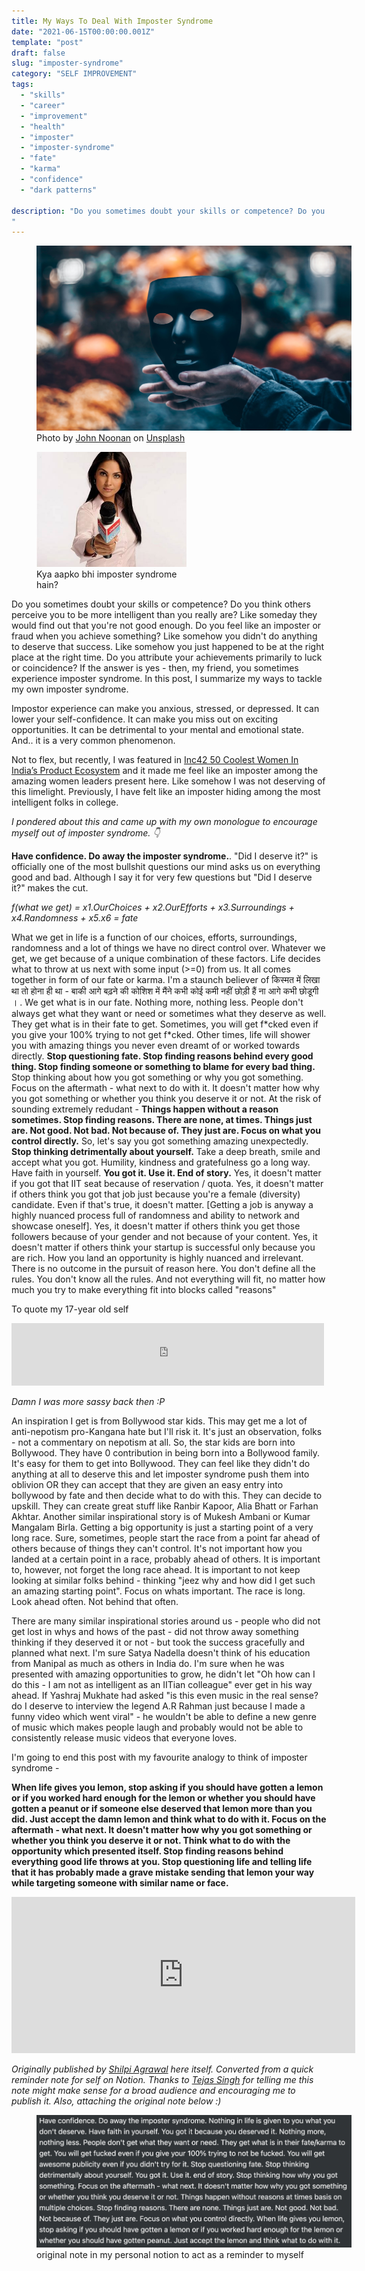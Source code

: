 ```yaml
---
title: My Ways To Deal With Imposter Syndrome
date: "2021-06-15T00:00:00.001Z"
template: "post"
draft: false
slug: "imposter-syndrome"
category: "SELF IMPROVEMENT"
tags:
  - "skills"
  - "career"
  - "improvement"
  - "health"
  - "imposter"
  - "imposter-syndrome"
  - "fate"
  - "karma"
  - "confidence"
  - "dark patterns"

description: "Do you sometimes doubt your skills or competence? Do you think others perceive you to be more intelligent than you really are? Like someday they would find out that you're not good enough. Do you feel like an imposter or fraud when you achieve something? Like somehow you didn't do anything to deserve that success. Like somehow you just happened to be at the right place at the right time. Do you attribute your achievements primarily to luck or coincidence? If the answer is yes - then, my friend, you sometimes experience imposter syndrome. In this post, I summarize my ways to tackle my own imposter syndrome.  
"
---
```


<figure class="float-center" style='width: 100%'>
  <img src="/media/imposter1.jpg" >
  <figcaption> Photo by <a href="https://unsplash.com/@theonlynoonan?utm_source=unsplash&utm_medium=referral&utm_content=creditCopyText">John Noonan</a> on <a href="https://unsplash.com/s/photos/mask?utm_source=unsplash&utm_medium=referral&utm_content=creditCopyText">Unsplash</a>
   <figcaption>
</figure> 


<figure class="float-right" style="width: 240px">
  <img src="/media/toothpaste.jpeg" alt="toothpaste">
  <figcaption>Kya aapko bhi imposter syndrome hain?</figcaption>
</figure>



Do you sometimes doubt your skills or competence? Do you think others perceive you to be more intelligent than you really are? Like someday they would find out that you're not good enough. Do you feel like an imposter or fraud when you achieve something? Like somehow you didn't do anything to deserve that success. Like somehow you just happened to be at the right place at the right time. Do you attribute your achievements primarily to luck or coincidence? If the answer is yes - then, my friend, you sometimes experience imposter syndrome. In this post, I summarize my ways to tackle my own imposter syndrome. 

Impostor experience can make you anxious, stressed, or depressed. It can lower your self-confidence. It can make you miss out on exciting opportunities. It can be detrimental to your mental and emotional state. And.. it is a very common phenomenon. 

Not to flex, but recently, I was featured in [Inc42 50 Coolest Women In India’s Product Ecosystem](https://inc42.com/features/the-50-coolest-women-in-indias-product-ecosystem/) and it made me feel like an imposter among the amazing women leaders present here. Like somehow I was not deserving of this limelight. Previously, I have felt like an imposter hiding among the most intelligent folks in college. 

_I pondered about this and came up with my own monologue to encourage myself out of imposter syndrome. 👇_


**Have confidence. Do away the imposter syndrome.**. "Did I deserve it?" is officially one of the most bullshit questions our mind asks us on everything good and bad. Although I say it for very few questions but "Did I deserve it?" makes the cut. 

_f(what we get) = x1.OurChoices + x2.OurEfforts + x3.Surroundings + x4.Randomness + x5.x6 = fate_

What we get in life is a function of our choices, efforts, surroundings, randomness and a lot of things we have no direct control over. Whatever we get, we get because of a unique combination of these factors. Life decides what to throw at us next with some input (>=0) from us. It all comes together in form of our fate or karma. I'm a staunch believer of किस्मत में लिखा था तो होना ही था - बाकी आगे बढ़ने की कोशिश में मैंने कभी कोई कमी नहीं छोड़ी हैं ना आगे कभी छोडूगी । . We get what is in our fate. Nothing more, nothing less. People don't always get what they want or need or sometimes what they deserve as well. They get what is in their fate to get. Sometimes, you will get f\*cked even if you give your 100% trying to not get f\*cked. Other times, life will shower you with amazing things you never even dreamt of or worked towards directly. **Stop questioning fate. Stop finding reasons behind every good thing. Stop finding someone or something to blame for every bad thing.** Stop thinking about how you got something or why you got something. Focus on the aftermath - what next to do with it. It doesn't matter how why you got something or whether you think you deserve it or not. At the risk of sounding extremely redudant - **Things happen without a reason sometimes. Stop finding reasons. There are none, at times. Things just are. Not good. Not bad. Not because of. They just are. Focus on what you control directly.** 
So, let's say you got something amazing unexpectedly. **Stop thinking detrimentally about yourself.** Take a deep breath, smile and accept what you got. Humility, kindness and gratefulness go a long way. Have faith in yourself. **You got it. Use it. End of story.** 
Yes, it doesn't matter if you got that IIT seat because of reservation / quota. Yes, it doesn't matter if others think you got that job just because you're a female (diversity) candidate. Even if that's true, it doesn't matter. [Getting a job is anyway a highly nuanced process full of randomness and ability to network and showcase oneself]. Yes, it doesn't matter if others think you get those followers because of your gender and not because of your content. Yes, it doesn't matter if others think your startup is successful only because you are rich. How you land an opportunity is highly nuanced and irrelevant. There is no outcome in the pursuit of reason here. You don't define all the rules. You don't know all the rules. And not everything will fit, no matter how much you try to make everything fit into blocks called "reasons"

To quote my 17-year old self 
<iframe src="https://www.facebook.com/plugins/post.php?href=https%3A%2F%2Fwww.facebook.com%2Fshilpiagrawal555%2Fposts%2F4832276213106&show_text=true&width=500" width="500" height="100" style="border:none;overflow:hidden" scrolling="no" frameborder="0" allowfullscreen="true" allow="autoplay; clipboard-write; encrypted-media; picture-in-picture; web-share"></iframe>

_Damn I was more sassy back then :P_


An inspiration I get is from Bollywood star kids. This may get me a lot of anti-nepotism pro-Kangana hate but I'll risk it. It's just an observation, folks - not a commentary on nepotism at all. So, the star kids are born into Bollywood. They have 0 contribution in being born into a Bollywood family. It's easy for them to get into Bollywood. They can feel like they didn't do anything at all to deserve this and let imposter syndrome push them into oblivion OR they can accept that they are given an easy entry into bollywood by fate and then decide what to do with this. They can decide to upskill. They can create great stuff like Ranbir Kapoor, Alia Bhatt or Farhan Akhtar. Another similar inspirational story is of Mukesh Ambani or Kumar Mangalam Birla. Getting a big opportunity is just a starting point of a very long race. Sure, sometimes, people start the race from a point far ahead of others because of things they can't control. It's not important how you landed at a certain point in a race, probably ahead of others. It is important to, however, not forget the long race ahead. It is important to not keep looking at similar folks behind - thinking "jeez why and how did I get such an amazing starting point". Focus on whats important. The race is long. Look ahead often. Not behind that often. 

There are many similar inspirational stories around us - people who did not get lost in whys and hows of the past - did not throw away something thinking if they deserved it or not - but took the success gracefully and planned what next. I'm sure Satya Nadella doesn't think of his education from Manipal as much as others in India do. I'm sure when he was presented with amazing opportunities to grow, he didn't let "Oh how can I do this - I am not as intelligent as an IITian colleague" ever get in his way ahead. If Yashraj Mukhate had asked "is this even music in the real sense? do I deserve to interview the legend A.R Rahman just because I made a funny video which went viral" - he wouldn't be able to define a new genre of music which makes people laugh and probably would not be able to consistently release music videos that everyone loves. 


I'm going to end this post with my favourite analogy to think of imposter syndrome - 

**When life gives you lemon, stop asking if you should have gotten a lemon or if you worked hard enough for the lemon or whether you should have gotten a peanut or if someone else deserved that lemon more than you did. Just accept the damn lemon and think what to do with it. Focus on the aftermath - what next. It doesn't matter how why you got something or whether you think you deserve it or not. Think what to do with the opportunity which presented itself. Stop finding reasons behind everything good life throws at you. Stop questioning life and telling life that it has probably made a grave mistake sending that lemon your way while targeting someone with similar name or face.**

<iframe border=0 frameborder=0 height=250 width=550
 src="https://twitframe.com/show?url=https%3A%2F%2Ftwitter.com%2Fshilpiagrawal55%2Fstatus%2F1372136838312329216"></iframe>

 *Originally published by [Shilpi Agrawal](https://twitter.com/shilpiagrawal55) here itself. Converted from a quick reminder note for self on Notion. Thanks to [Tejas Singh](https://twitter.com/tejas_singh) for telling me this note might make sense for a broad audience and encouraging me to publish it. Also, attaching the original note below :)*


<figure class="float-center" style='width: 100%'>
  <img src="/media/original-imposter1.jpg" >
  <figcaption> original note in my personal notion to act as a reminder to myself
   <figcaption>
</figure> 










